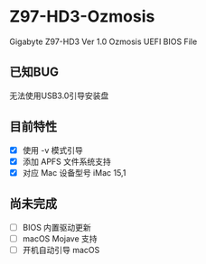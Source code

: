 # Z97-HD3-Ozmosis

Gigabyte Z97-HD3 Ver 1.0 Ozmosis UEFI BIOS File

## 已知BUG

无法使用USB3.0引导安装盘

## 目前特性

- [x] 使用 -v 模式引导
- [x] 添加 APFS 文件系统支持
- [x] 对应 Mac 设备型号 iMac 15,1

## 尚未完成

- [ ] BIOS 内置驱动更新
- [ ] macOS Mojave 支持
- [ ] 开机自动引导 macOS
